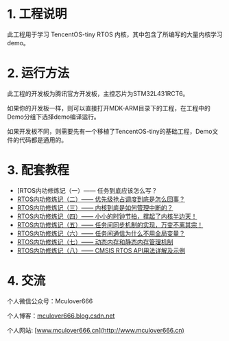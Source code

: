 # 1. 工程说明
此工程用于学习 TencentOS-tiny RTOS 内核，其中包含了所编写的大量内核学习demo。

# 2. 运行方法

此工程的开发板为腾讯官方开发板，主控芯片为STM32L431RCT6。

如果你的开发板一样，则可以直接打开MDK-ARM目录下的工程，在工程中的Demo分组下选择demo编译运行。

如果开发板不同，则需要先有一个移植了TencentOS-tiny的基础工程，Demo文件的代码都是通用的。

# 3. 配套教程

- [RTOS内功修炼记（一）—— 任务到底应该怎么写？
- [RTOS内功修炼记（二）—— 优先级抢占调度到底是怎么回事？](http://www.mculover666.cn/posts/3835893929/)
- [RTOS内功修炼记（三）—— 内核到底是如何管理中断的？](http://www.mculover666.cn/posts/199163223/)
- [RTOS内功修炼记（四）—— 小小的时钟节拍，撑起了内核半边天！](http://www.mculover666.cn/posts/2848765993/)
- [RTOS内功修炼记（五）—— 任务间同步机制的实现，万变不离其宗！](http://www.mculover666.cn/posts/2361665440/)
- [RTOS内功修炼记（六）—— 任务间通信为什么不用全局变量？](http://www.mculover666.cn/posts/349211769/)
- [RTOS内功修炼记（七）—— 动态内存和静态内存管理机制](http://www.mculover666.cn/posts/1391422127/)
- [RTOS内功修炼记（八）—— CMSIS RTOS API用法详解及示例](http://www.mculover666.cn/posts/2358419088/)

# 4. 交流

个人微信公众号：Mculover666

个人博客：[mculover666.blog.csdn.net](https://mculover666.blog.csdn.net)

个人网站: [www.mculover666.cn](http://www.mculover666.cn)